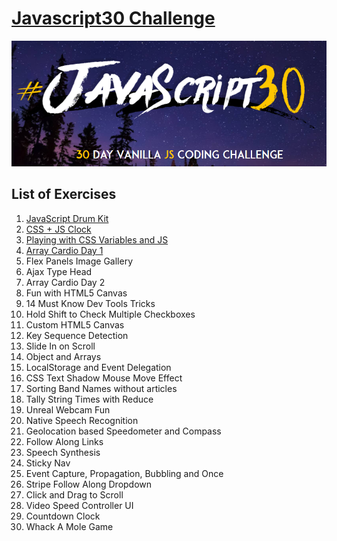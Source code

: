 # [Javascript30 Challenge](https://javascript30.com/)

![javascript_30](Images/JS30.PNG)

## List of Exercises

1. [JavaScript Drum Kit](https://masitamohamad.github.io/Javascript30/01-JavaScript_Drum_Kit/index.html)
2. [CSS + JS Clock](https://masitamohamad.github.io/Javascript30/02-JS_and_CSS_Clock/index.html)
3. [Playing with CSS Variables and JS](https://masitamohamad.github.io/Javascript30/03-CSS_Variables/index.html)
4. [Array Cardio Day 1](https://masitamohamad.github.io/Javascript30/04-Array_Cardio_1/index.html)
5. Flex Panels Image Gallery
6. Ajax Type Head
7. Array Cardio Day 2
8. Fun with HTML5 Canvas
9. 14 Must Know Dev Tools Tricks
10. Hold Shift to Check Multiple Checkboxes
11. Custom HTML5 Canvas
12. Key Sequence Detection
13. Slide In on Scroll
14. Object and Arrays
15. LocalStorage and Event Delegation
16. CSS Text Shadow Mouse Move Effect
17. Sorting Band Names without articles
18. Tally String Times with Reduce
19. Unreal Webcam Fun
20. Native Speech Recognition
21. Geolocation based Speedometer and Compass
22. Follow Along Links
23. Speech Synthesis
24. Sticky Nav
25. Event Capture, Propagation, Bubbling and Once
26. Stripe Follow Along Dropdown
27. Click and Drag to Scroll
28. Video Speed Controller UI
29. Countdown Clock
30. Whack A Mole Game